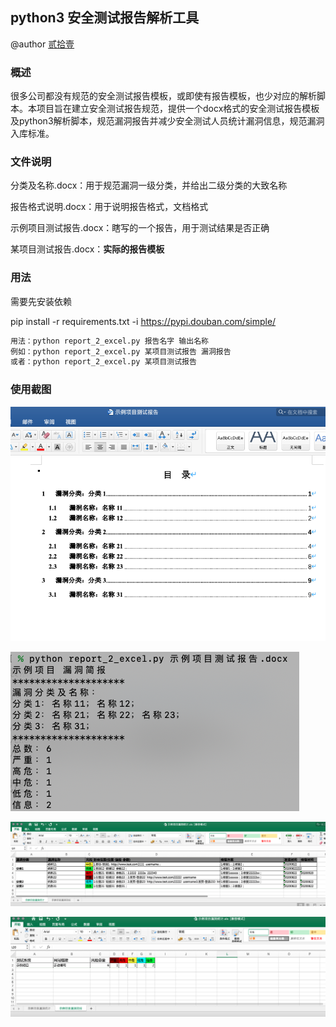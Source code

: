 ## python3 安全测试报告解析工具

@author [贰拾壹 ](https://github.com/er10yi)

### 概述 

很多公司都没有规范的安全测试报告模板，或即使有报告模板，也少对应的解析脚本。本项目旨在建立安全测试报告规范，提供一个docx格式的安全测试报告模板及python3解析脚本，规范漏洞报告并减少安全测试人员统计漏洞信息，规范漏洞入库标准。

### 文件说明

分类及名称.docx：用于规范漏洞一级分类，并给出二级分类的大致名称

报告格式说明.docx：用于说明报告格式，文档格式

示例项目测试报告.docx：瞎写的一个报告，用于测试结果是否正确

某项目测试报告.docx：**实际的报告模板**

### 用法

需要先安装依赖

pip install -r requirements.txt -i https://pypi.douban.com/simple/

```python
用法：python report_2_excel.py 报告名字 输出名称
例如：python report_2_excel.py 某项目测试报告 漏洞报告
或者：python report_2_excel.py 某项目测试报告
```

### 使用截图

![示例报告目录](img/示例报告目录.png)

![cmd](img/cmd.png)



![Excel统计](img/Excel统计.png)

![漏洞简报](/img/漏洞简报.png)